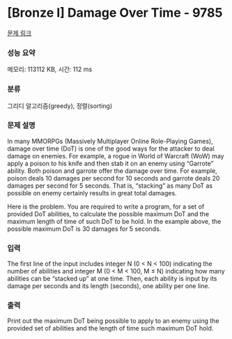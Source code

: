 # [Bronze I] Damage Over Time - 9785 

[문제 링크](https://www.acmicpc.net/problem/9785) 

### 성능 요약

메모리: 113112 KB, 시간: 112 ms

### 분류

그리디 알고리즘(greedy), 정렬(sorting)

### 문제 설명

<p>In many MMORPGs (Massively Multiplayer Online Role-Playing Games), damage over time (DoT) is one of the good ways for the attacker to deal damage on enemies. For example, a rogue in World of Warcraft (WoW) may apply a poison to his knife and then stab it on an enemy using “Garrote” ability. Both poison and garrote offer the damage over time. For example, poison deals 10 damages per second for 10 seconds and garrote deals 20 damages per second for 5 seconds. That is, “stacking” as many DoT as possible on enemy certainly results in great total damages.</p>

<p>Here is the problem. You are required to write a program, for a set of provided DoT abilities, to calculate the possible maximum DoT and the maximum length of time of such DoT to be hold. In the example above, the possible maximum DoT is 30 damages for 5 seconds.</p>

### 입력 

 <p>The first line of the input includes integer N (0 < N < 100) indicating the number of abilities and integer M (0 < M < 100, M ≤ N) indicating how many abilities can be “stacked up” at one time. Then, each ability is input by its damage per seconds and its length (seconds), one ability per one line.</p>

### 출력 

 <p>Print out the maximum DoT being possible to apply to an enemy using the provided set of abilities and the length of time such maximum DoT hold.</p>

